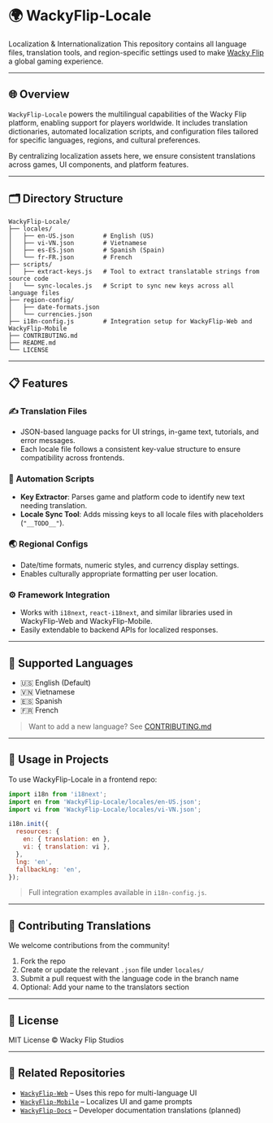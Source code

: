 # 🌍 WackyFlip-Locale

Localization & Internationalization
This repository contains all language files, translation tools, and region-specific settings used to make [Wacky Flip](https://wackyflip.com) a global gaming experience.

---

## 🌐 Overview

`WackyFlip-Locale` powers the multilingual capabilities of the Wacky Flip platform, enabling support for players worldwide. It includes translation dictionaries, automated localization scripts, and configuration files tailored for specific languages, regions, and cultural preferences.

By centralizing localization assets here, we ensure consistent translations across games, UI components, and platform features.

---

## 🗂️ Directory Structure

```
WackyFlip-Locale/
├── locales/
│   ├── en-US.json        # English (US)
│   ├── vi-VN.json        # Vietnamese
│   ├── es-ES.json        # Spanish (Spain)
│   └── fr-FR.json        # French
├── scripts/
│   ├── extract-keys.js   # Tool to extract translatable strings from source code
│   └── sync-locales.js   # Script to sync new keys across all language files
├── region-config/
│   ├── date-formats.json
│   └── currencies.json
├── i18n-config.js        # Integration setup for WackyFlip-Web and WackyFlip-Mobile
├── CONTRIBUTING.md
├── README.md
└── LICENSE
```

---

## 📋 Features

### ✍️ Translation Files

* JSON-based language packs for UI strings, in-game text, tutorials, and error messages.
* Each locale file follows a consistent key-value structure to ensure compatibility across frontends.

### 🔄 Automation Scripts

* **Key Extractor**: Parses game and platform code to identify new text needing translation.
* **Locale Sync Tool**: Adds missing keys to all locale files with placeholders (`"__TODO__"`).

### 🌏 Regional Configs

* Date/time formats, numeric styles, and currency display settings.
* Enables culturally appropriate formatting per user location.

### ⚙️ Framework Integration

* Works with `i18next`, `react-i18next`, and similar libraries used in WackyFlip-Web and WackyFlip-Mobile.
* Easily extendable to backend APIs for localized responses.

---

## 🧪 Supported Languages

* 🇺🇸 English (Default)
* 🇻🇳 Vietnamese
* 🇪🇸 Spanish
* 🇫🇷 French

> Want to add a new language? See [CONTRIBUTING.md](./CONTRIBUTING.md)

---

## 🚀 Usage in Projects

To use WackyFlip-Locale in a frontend repo:

```js
import i18n from 'i18next';
import en from 'WackyFlip-Locale/locales/en-US.json';
import vi from 'WackyFlip-Locale/locales/vi-VN.json';

i18n.init({
  resources: {
    en: { translation: en },
    vi: { translation: vi },
  },
  lng: 'en',
  fallbackLng: 'en',
});
```

> Full integration examples available in `i18n-config.js`.

---

## 🤝 Contributing Translations

We welcome contributions from the community!

1. Fork the repo
2. Create or update the relevant `.json` file under `locales/`
3. Submit a pull request with the language code in the branch name
4. Optional: Add your name to the translators section

---

## 🧾 License

MIT License © Wacky Flip Studios

---

## 📎 Related Repositories

* [`WackyFlip-Web`](https://github.com/wackyflipgame/WackyFlip-Web) – Uses this repo for multi-language UI
* [`WackyFlip-Mobile`](https://github.com/wackyflipgame/WackyFlip-Mobile) – Localizes UI and game prompts
* [`WackyFlip-Docs`](https://github.com/wackyflipgame/WackyFlip-Docs) – Developer documentation translations (planned)
